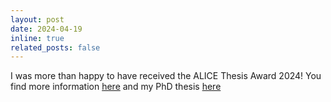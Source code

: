 ```yaml
---
layout: post
date: 2024-04-19
inline: true
related_posts: false
---
```

I was more than happy to have received the ALICE Thesis Award 2024! You find more information [here](fjonasALICE.github.io/_news/announcement_3.md) and my PhD thesis [here](https://cds.cern.ch/record/2875942)
